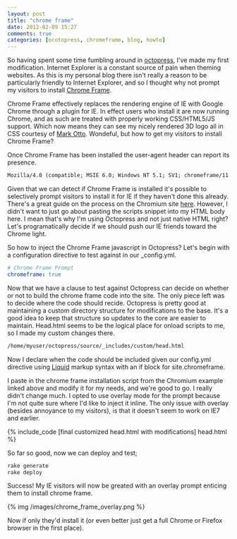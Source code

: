```yaml
---
layout: post
title: "chrome frame"
date: 2012-02-09 15:27
comments: true
categories: [ocotopress, chromeframe, blog, howto] 
---
```

So having spent some time fumbling around in <a href="http://octopress.org">octopress</a>, I've made my first modification.  Internet Explorer is a constant source of pain when theming websites.  As this is my personal blog there isn't really a reason to be particularly friendly to Internet Explorer, and so I thought why not prompt my visitors to install <a href="http://code.google.com/chrome/chromeframe/">Chrome Frame</a>.

Chrome Frame effectively replaces the rendering engine of IE with Google Chrome through a plugin for IE.  In effect users who install it are now running Chrome, and as such are treated with properly working CSS/HTML5/JS support.  Which now means they can see my nicely rendered 3D logo all in CSS courtesy of <a href="http://www.markdott.com/2011/01/05/3d-text-using-just-css/">Mark Otto</a>.  Wondeful, but how to get my visitors to install Chrome Frame?

<!--- more --> 

Once Chrome Frame has been installed the user-agent header can report its presence.

``` apache Chrome Frame User-Agent Example
Mozilla/4.0 (compatible; MSIE 6.0; Windows NT 5.1; SV1; chromeframe/11.0.660.0)
```

Given that we can detect if Chrome Frame is installed it's possible to selectively prompt visitors to install it for IE if they haven't done this already.  There's a great guide on the process on the Chromium site <a href="http://www.chromium.org/developers/how-tos/chrome-frame-getting-started">here</a>.  However, I didn't want to just go about pasting the scripts snippet into my HTML body here.  I mean that's why I'm using Octopress and not just native HTML right?  Let's programatically decide if we should push our IE friends toward the Chrome light.  

So how to inject the Chrome Frame javascript in Octopress?  Let's begin with a configuration directive to test against in our _config.yml.  

``` yml _config.yml chrome frame directive
# Chrome Frame Prompt
chromeframe: true
```

Now that we have a clause to test against Octopress can decide on whether or not to build the chrome frame code into the site.  The only piece left was to decide where the code should recide.  Octopress is pretty good at maintaining a custom directory structure for modifications to the base.  It's a good idea to keep that structure so updates to the core are easier to maintain.  Head.html seems to be the logical place for onload scripts to me, so I made my custom changes there.

``` bash chrome frame custom html file location
/home/myuser/octopress/source/_includes/custom/head.html
```

Now I declare when the code should be included given our config.yml directive using <a href="http://liquidmarkup.orgi">Liquid</a> markup syntax with an if block for site.chromeframe.

I paste in the chrome frame installation script from the Chromium example linked above and modify it for my needs, and we're good to go. I really didn't change much.  I opted to use overlay mode for the prompt because I'm not quite sure where I'd like to inject it inline.  The only issue with overlay (besides annoyance to my visitors), is that it doesn't seem to work on IE7 and earlier.

{% include_code [final customized head.html with modifications] head.html %}

So far so good, now we can deploy and test;

``` ruby build and deploy site changes
rake generate
rake deploy
```

Success! My IE visitors will now be greated with an overlay prompt enticing them to install chrome frame.

{% img /images/chrome_frame_overlay.png %}

Now if only they'd install it (or even better just get a full Chrome or Firefox browser in the first place).
